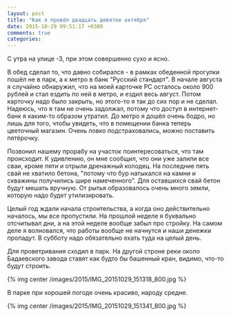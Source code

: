 ```yaml
---
layout: post
title: "Как я провёл двадцать девятое октября"
date: 2015-10-29 09:51:17 +0300
comments: true
categories: 
---
```

С утра на улице -3, при этом совершенно сухо и ясно.

В обед сделал то, что давно собирался - в рамках обеденной прогулки пошёл не в парк, а к метро в банк "Русский стандарт". В начале августа я случайно обнаружил, что на моей карточке РС осталось около 900 рублей и стал ездить по ней в метро, и ездил весь август. Потом карточку надо было закрыть, но этого-то я так до сих пор и не сделал. Надеюсь, что я там не очень задолжал, потому что доступ в интернет-банк я каким-то образом утратил. До метро я дошёл очень бодро, но лишь для того, чтобы увидеть, что в помещении банка теперь цветочный магазин. Очень ловко подстраховались, можно поставить пятёрочку.

Позвонил нашему прорабу на участок поинтересоваться, что там происходит. К удивлению, он мне сообщил, что они уже залили все сваи, кроме пяти и отрыли дренажный колодец. На последние пять свай не хватило бетона, "потому что бур натыкался на камни и скважины получились шире намеченного". Для оставшихся свай бетон будут мешать вручную. От рытья образовалось очень много земли, которую надо будет утилизировать.

Целый год ждали начала строительства, а когда оно действительно началось, мы все пропустили. На прошлой неделе я буквально отсчитывал дни, а на этой неделе вообще забыл про стройку. На самом деле я волновался, что работы вообще не начнутся и наши денежки пропадут. В субботу надо обязательно ехать туда на целый день.

Для проветривания сходил в парк. На другой строне реки около Бадаевского завода ставят как будто бы башенный кран, видимо, что-то будут строить.

{% img center /images/2015/IMG_20151029_151318_800.jpg %}

В парке при хорошей погоде очень красиво, народу средне. 

{% img center /images/2015/IMG_20151029_151341_800.jpg %}